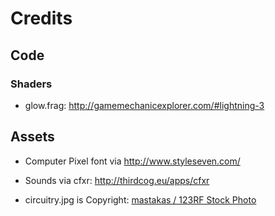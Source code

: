 # Credits

## Code

### Shaders

* glow.frag: http://gamemechanicexplorer.com/#lightning-3

## Assets

* Computer Pixel font via http://www.styleseven.com/
* Sounds via cfxr: http://thirdcog.eu/apps/cfxr

* circuitry.jpg is Copyright: <a href='http://www.123rf.com/profile_mastakas'>mastakas / 123RF Stock Photo</a>
